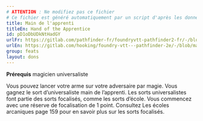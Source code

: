 ```yaml
---
# ATTENTION : Ne modifiez pas ce fichier
# Ce fichier est généré automatiquement par un script d'après les données du module Foundry VTT officiel et de sa traduction
title: Main de l'apprenti
titleEn: Hand of the Apprentice
id: pD1oDbUDkNtHadGY
urlFr: https://gitlab.com/pathfinder-fr/foundryvtt-pathfinder2-fr/-/blob/master/data/feats/pD1oDbUDkNtHadGY.htm
urlEn: https://gitlab.com/hooking/foundry-vtt---pathfinder-2e/-/blob/master/packs/data/feats.db/hand-of-the-apprentice.json
group: feats
layout: dons
---
```

**Prérequis** magicien universaliste

Vous pouvez lancer votre arme sur votre adversaire par magie. Vous gagnez le sort d’universaliste main de l’apprenti. Les sorts universalistes font partie des sorts focalisés, comme les sorts d’école. Vous commencez avec une réserve de focalisation de 1 point. Consultez Les écoles arcaniques page 159 pour en savoir plus sur les sorts focalisés.


